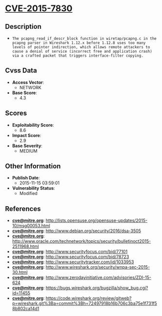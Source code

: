 
# [CVE-2015-7830](https://cve.mitre.org/cgi-bin/cvename.cgi?name=CVE-2015-7830)

## Description

- `The pcapng_read_if_descr_block function in wiretap/pcapng.c in the pcapng parser in Wireshark 1.12.x before 1.12.8 uses too many levels of pointer indirection, which allows remote attackers to cause a denial of service (incorrect free and application crash) via a crafted packet that triggers interface-filter copying.`

## Cvss Data

- **Access Vector**:
  - NETWORK
- **Base Score**:
  - 4.3

## Scores

- **Exploitability Score**:
  - 8.6
- **Impact Score**:
  - 2.9
- **Base Severity**:
  - MEDIUM

## Other Information

- **Publish Date**:
  - 2015-11-15 03:59:01
- **Vulnerability Status**:
  - Modified

## References

- **cve@mitre.org**: http://lists.opensuse.org/opensuse-updates/2015-10/msg00053.html
- **cve@mitre.org**: http://www.debian.org/security/2016/dsa-3505
- **cve@mitre.org**: http://www.oracle.com/technetwork/topics/security/bulletinoct2015-2511968.html
- **cve@mitre.org**: http://www.securityfocus.com/bid/77101
- **cve@mitre.org**: http://www.securityfocus.com/bid/78723
- **cve@mitre.org**: http://www.securitytracker.com/id/1033953
- **cve@mitre.org**: http://www.wireshark.org/security/wnpa-sec-2015-30.html
- **cve@mitre.org**: http://www.zerodayinitiative.com/advisories/ZDI-15-624
- **cve@mitre.org**: https://bugs.wireshark.org/bugzilla/show_bug.cgi?id=11455
- **cve@mitre.org**: https://code.wireshark.org/review/gitweb?p=wireshark.git%3Ba=commit%3Bh=72497918b16b706c3ba75e1f731f58b802ca14d1
